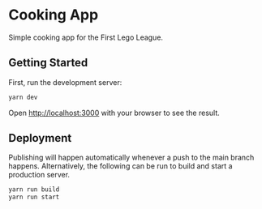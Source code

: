 # Cooking App

Simple cooking app for the First Lego League.

## Getting Started

First, run the development server:

```bash
yarn dev
```

Open [http://localhost:3000](http://localhost:3000) with your browser to see the result.

## Deployment

Publishing will happen automatically whenever a push to the main branch happens.
Alternatively, the following can be run to build and start a production server.

```bash
yarn run build
yarn run start
```
